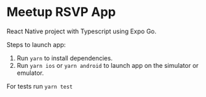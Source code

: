 # Meetup RSVP App
React Native project with Typescript using Expo Go.

Steps to launch app:
1) Run `yarn` to install dependencies.
2) Run `yarn ios` or `yarn android` to launch app on the simulator or emulator.

For tests run `yarn test`

